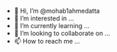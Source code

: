 - 👋 Hi, I’m @mohab1ahmedatta
- 👀 I’m interested in ...
- 🌱 I’m currently learning ...
- 💞️ I’m looking to collaborate on ...
- 📫 How to reach me ...

<!---
mohab1ahmedatta/mohab1ahmedatta is a ✨ special ✨ repository because its `README.md` (this file) appears on your GitHub profile.
You can click the Preview link to take a look at your changes.
--->
